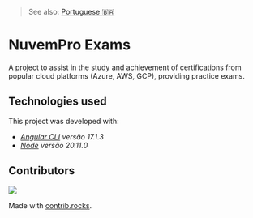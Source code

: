 > See also: [Portuguese 🇧🇷](/translations/README_PT.md)

# NuvemPro Exams
A project to assist in the study and achievement of certifications from popular cloud platforms (Azure, AWS, GCP), providing practice exams.

## Technologies used

This project was developed with:
- _[Angular CLI](https://github.com/angular/angular-cli) versão 17.1.3_
- _[Node](https://nodejs.org/en) versão 20.11.0_

## Contributors
<a href="https://github.com/Salgado2004/NuvemPro-Exams/graphs/contributors">
  <img src="https://contrib.rocks/image?repo=Salgado2004/NuvemPro-Exams" />
</a>

Made with [contrib.rocks](https://contrib.rocks).
